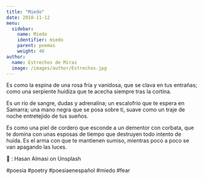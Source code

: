 ```yaml
---
title: "Miedo"
date: 2018-11-12
menu:
  sidebar:
    name: Miedo
    identifier: miedo
    parent: poemas
    weight: 40
author:
  name: Estrechos de Miras
  image: /images/author/Estrechos.jpg
---
```


Es como la espina de una rosa fría y vanidosa, que se clava en tus entrañas; como una serpiente huidiza que te acecha siempre tras la cortina.

Es un río de sangre, dudas y adrenalina; un escalofrío que te espera en Samarra; una mano negra que se posa sobre ti, suave como un traje de noche entretejido de tus sueños.

Es como una piel de cordero que esconde a un dementor con corbata, que te domina con unas esposas de tiempo que destruyen todo intento de huida. Es el arma con que te mantienen sumiso, mientras poco a poco se van apagando las luces.

📸 : Hasan Almasi on Unsplash

#poesia #poetry #poesiaenespañol #miedo #fear
